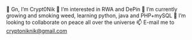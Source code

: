 👋 Gn, I’m Crypt0Nik
👀 I’m interested in RWA and DePin
🌱 I’m currently growing and smoking weed, learning python, java and PHP+mySQL
💞️ I’m looking to collaborate on peace all over the universe
📫 E-mail me to cryptoniknik@gmail.com
